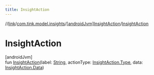 ```yaml
---
title: InsightAction
---
```

//[link](../../../index.html)/[com.tink.model.insights](../index.html)/[[androidJvm]InsightAction](index.html)/[InsightAction](-insight-action.html)



# InsightAction



[androidJvm]\
fun [InsightAction](-insight-action.html)(label: [String](https://kotlinlang.org/api/latest/jvm/stdlib/kotlin/-string/index.html), actionType: [InsightAction.Type](-type/index.html), data: [InsightAction.Data](-data/index.html))




